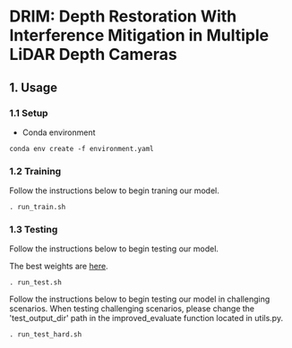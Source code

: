 # DRIM: Depth Restoration With Interference Mitigation in Multiple LiDAR Depth Cameras

## 1. Usage

### 1.1 Setup

- Conda environment
```
conda env create -f environment.yaml
```

### 1.2 Training

Follow the instructions below to begin traning our model.

```
. run_train.sh
```

### 1.3 Testing

Follow the instructions below to begin testing our model.

The best weights are [here](https://drive.google.com/file/d/1v4A00Ns-z4awYoU_eqhBWGXBLPWYGozn/view?usp=drive_link).
```
. run_test.sh
```

Follow the instructions below to begin testing our model in challenging scenarios. When testing challenging scenarios, please change the 'test_output_dir' path in the improved_evaluate function located in utils.py.
```
. run_test_hard.sh
```

